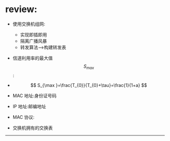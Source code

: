 # review:

-  使用交换机组网:

    - 实现即插即用
    - 隔离广播风暴
    - 转发算法—>构建转发表

- 信道利用率的最大值 $$S_{max}$$:

- $$
    S_{\max }=\frac{T_{0}}{T_{0}+\tau}=\frac{1}{1+a}
    $$

- MAC 地址:身份证号码

- IP 地址:邮编地址

- MAC 协议:

- 交换机拥有的交换表

---

